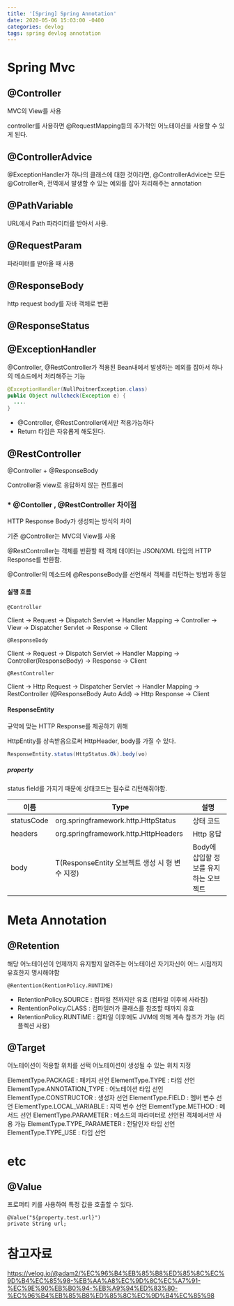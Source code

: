 ```yaml
---
title: '[Spring] Spring Annotation'
date: 2020-05-06 15:03:00 -0400
categories: devlog
tags: spring devlog annotation
---
```


# Spring Mvc

## @Controller

MVC의 View를 사용

controller를 사용하면 @RequestMapping등의 추가적인 어노테이션을 사용할 수 있게 된다.

## @ControllerAdvice
@ExceptionHandler가 하나의 클래스에 대한 것이라면, @ControllerAdvice는 모든 @Cotroller즉, 전역에서 발생할 수 있는 예외를 잡아 처리해주는 annotation


## @PathVariable

URL에서 Path 파라미터를 받아서 사용.

## @RequestParam

파라미터를 받아올 때 사용


## @ResponseBody

http request body를 자바 객체로 변환

## @ResponseStatus

## @ExceptionHandler
@Controller, @RestController가 적용된 Bean내에서 발생하는 예외를 잡아서 하나의 메소드에서 처리해주는 기능

```java
@ExceptionHandler(NullPoitnerException.class)
public Object nullcheck(Exception e) {
  ....
}
```
- @Controller, @RestController에서만 적용가능하다
- Return 타입은 자유롭게 해도된다.



## @RestController

@Controller + @ResponseBody

Controller중 view로 응답하지 않는 컨트롤러

### \* @Contoller , @RestController 차이점

HTTP Response Body가 생성되는 방식의 차이

기존 @Controller는 MVC의 View를 사용

@RestController는 객체를 반환할 때 객체 데이터는 JSON/XML 타입의 HTTP Response를 반환함.

@Controller의 메소드에 @ResponseBody를 선언해서 객체를 리턴하는 방법과 동일

#### 실행 흐름

`@Controller`

Client -> Request -> Dispatch Servlet -> Handler Mapping -> Controller -> View -> Dispatcher Servlet -> Response -> Client

`@ResponseBody`

Client -> Request -> Dispatch Servlet -> Handler Mapping -> Controller(ResponseBody) -> Response -> Client

`@RestController`

Client -> Http Request -> Dispatcher Servlet -> Handler Mapping -> RestController (@ResponseBody Auto Add) -> Http Response -> Client

#### ResponseEntity

규약에 맞는 HTTP Response를 제공하기 위해

HttpEntity를 상속받음으로써 HttpHeader, body를 가질 수 있다.
```java
ResponseEntity.status(HttpStatus.Ok).body(vo)
```

##### property

status field를 가지기 때문에 상태코드는 필수로 리턴해줘야함.

|이름|Type|설명|
|----|----|----|
| statusCode | org.springframework.http.HttpStatus | 상태 코드 |
| headers | org.springframework.http.HttpHeaders | Http 응답 |
| body | T(ResponseEntity 오브젝트 생성 시 형 변수 지정) | Body에 삽입할 정보를 유지하는 오브젝트 |

# Meta Annotation

## @Retention
해당 어노테이션이 언제까지 유지할지 알려주는 어노테이션
자기자신이 어느 시점까지 유효한지 명시해야함
```
@Rentention(RentionPolicy.RUNTIME)
```
- RetentionPolicy.SOURCE : 컴파일 전까지만 유효 (컴파일 이후에 사라짐)
- RententionPolicy.CLASS : 컴파일러가 클래스를 참조할 때까지 유효
- RetentionPolicy.RUNTIME : 컴파일 이후에도 JVM에 의해 계속 참조가 가능 (리플렉션 사용)

## @Target
어노테이션이 적용할 위치를 선택
어노테이션이 생성될 수 있는 위치 지정

ElementType.PACKAGE : 패키지 선언
ElementType.TYPE : 타입 선언
ElementType.ANNOTATION_TYPE : 어노테이션 타입 선언
ElementType.CONSTRUCTOR : 생성자 선언
ElementType.FIELD : 멤버 변수 선언
ElementType.LOCAL_VARIABLE : 지역 변수 선언
ElementType.METHOD : 메서드 선언
ElementType.PARAMETER : 메소드의 파라미터로 선언된 객체에서만 사용 가능
ElementType.TYPE_PARAMETER : 전달인자 타입 선언
ElementType.TYPE_USE : 타입 선언


# etc

## @Value
프로퍼티 키를 사용하여 특정 값을 호출할 수 있다.

```
@Value("${property.test.url}")
private String url;
```

# 참고자료

https://velog.io/@adam2/%EC%96%B4%EB%85%B8%ED%85%8C%EC%9D%B4%EC%85%98-%EB%AA%A8%EC%9D%8C%EC%A7%91-%EC%9E%90%EB%B0%94-%EB%A9%94%ED%83%80-%EC%96%B4%EB%85%B8%ED%85%8C%EC%9D%B4%EC%85%98